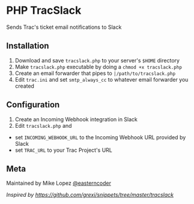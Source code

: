 # PHP TracSlack
Sends Trac's ticket email notifications to Slack

## Installation

1. Download and save `tracslack.php` to your server's `$HOME` directory
2. Make `tracslack.php` executable by doing a `chmod +x tracslack.php`
3. Create an email forwarder that pipes to `|/path/to/tracslack.php`
4. Edit `trac.ini` and set `smtp_always_cc` to whatever email forwarder you created

## Configuration

1. Create an Incoming Webhook integration in Slack
2. Edit `tracslack.php` and
  * set `INCOMING_WEBHOOK_URL` to the Incoming Webhook URL provided by Slack
  * set `TRAC_URL` to your Trac Project's URL

## Meta

Maintained by Mike Lopez [@easterncoder](https://github.com/easterncoder)

_Inspired by https://github.com/grexi/snippets/tree/master/tracslack_
